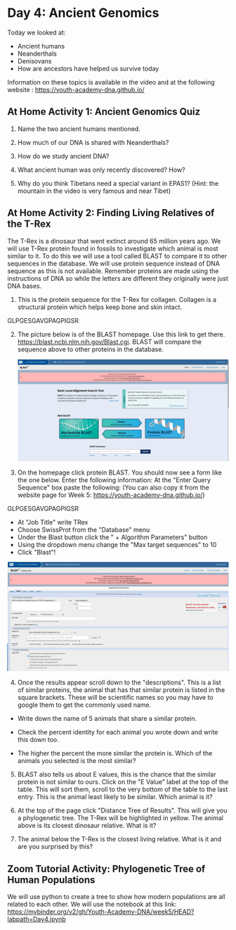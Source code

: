 # Day 4: Ancient Genomics

Today we looked at:

-   Ancient humans
-   Neanderthals
-   Denisovans
-   How are ancestors have helped us survive today

Information on these topics is available in the video and at the following website : https://youth-academy-dna.github.io/

## At Home Activity 1: Ancient Genomics Quiz 

1. Name the two ancient humans mentioned.

   

   

2. How much of our DNA is shared with Neanderthals?

   

   

3. How do we study ancient DNA?

   

   

4. What ancient human was only recently discovered? How?

   

   

5. Why do you think Tibetans need a special variant in EPAS1? (Hint: the mountain in the video is very famous and near Tibet)


## At Home Activity 2: Finding Living Relatives of the T-Rex

The T-Rex is a dinosaur that went extinct around 65 million years ago. We will use T-Rex protein found in fossils to investigate which animal is most similar to it. To do this we will use a tool called BLAST to
compare it to other sequences in the database. We will use protein sequence instead of DNA sequence as this is not available. Remember proteins are made using the instructions of DNA so while the letters are
different they originally were just DNA bases.

1. This is the protein sequence for the T-Rex for collagen. Collagen is a structural protein which helps keep bone and skin intact.

GLPGESGAVGPAGPIGSR



2. The picture below is of the BLAST homepage. Use this link to get there. https://blast.ncbi.nlm.nih.gov/Blast.cgi. BLAST will compare the sequence above to other proteins in the database.

   ![](images/blast_genomes.png)

   

3. On the homepage click protein BLAST. You should now see a form like the one below. Enter the following information: At the "Enter Query Sequence" box paste the following: (You can also copy it from the website page for Week 5: https://youth-academy-dna.github.io/) 

GLPGESGAVGPAGPIGSR


- At "Job Title" write TRex
- Choose SwissProt from the "Database" menu
- Under the Blast button click the " + Algorithm Parameters" button
- Using the dropdown menu change the "Max target sequences" to 10
- Click "Blast"!


![](images/blastp_form.png)



4. Once the results appear scroll down to the "descriptions". This is a list of similar proteins, the animal that has that similar protein is listed in the square brackets. These will be scientific names so you may
   have to google them to get the commonly used name.

- Write down the name of 5 animals that share a similar protein.

  

  





- Check the percent identity for each animal you wrote down and write this down too.

  

  





- The higher the percent the more similar the protein is. Which of the animals you selected is the most similar?

  



5. BLAST also tells us about E values, this is the chance that the similar protein is not similar to ours. Click on the "E Value" label at the top of the table. This will sort them, scroll to the very bottom of the table to the last entry. This is the animal least likely to be similar. Which animal is it?

   

   

6. At the top of the page click "Distance Tree of Results". This will give you a phylogenetic tree. The T-Rex will be highlighted in yellow. The animal above is its closest dinosaur relative. What is it?

   

   

7. The animal below the T-Rex is the closest living relative. What is it and are you surprised by this?

   

   




## Zoom Tutorial Activity: Phylogenetic Tree of Human Populations

We will use python to create a tree to show how modern populations are all related to each other. We will use the notebook at this link:
https://mybinder.org/v2/gh/Youth-Academy-DNA/week5/HEAD?labpath=Day4.ipynb





